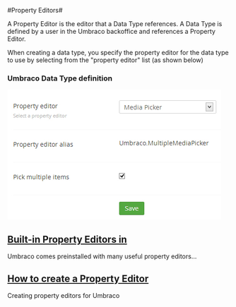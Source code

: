 #Property Editors#

A Property Editor is the editor that a Data Type references. A Data Type is defined by a user in the Umbraco backoffice and references a Property Editor. 

When creating a data type, you specify the property editor for the data type to use by selecting from the "property editor" list (as shown below)

### Umbraco Data Type definition
![Data Type Definition v7](Built-in-Property-Editors-v7/images/Media-Picker-DataType.jpg)

## [Built-in Property Editors in](Built-in-Property-Editors/index.md) ##
Umbraco comes preinstalled with many useful property editors...

## [How to create a Property Editor](../../../Extending-Umbraco/Property-Editors/index.md) ##
Creating property editors for Umbraco
